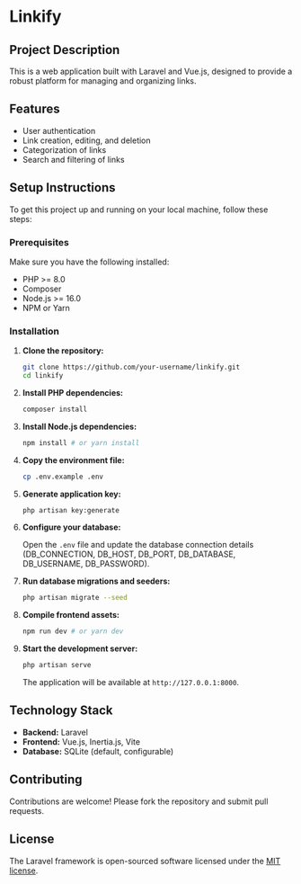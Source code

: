 # Linkify

## Project Description

This is a web application built with Laravel and Vue.js, designed to provide a robust platform for managing and organizing links.

## Features

*   User authentication
*   Link creation, editing, and deletion
*   Categorization of links
*   Search and filtering of links

## Setup Instructions

To get this project up and running on your local machine, follow these steps:

### Prerequisites

Make sure you have the following installed:

*   PHP >= 8.0
*   Composer
*   Node.js >= 16.0
*   NPM or Yarn

### Installation

1.  **Clone the repository:**

    ```bash
    git clone https://github.com/your-username/linkify.git
    cd linkify
    ```

2.  **Install PHP dependencies:**

    ```bash
    composer install
    ```

3.  **Install Node.js dependencies:**

    ```bash
    npm install # or yarn install
    ```

4.  **Copy the environment file:**

    ```bash
    cp .env.example .env
    ```

5.  **Generate application key:**

    ```bash
    php artisan key:generate
    ```

6.  **Configure your database:**

    Open the `.env` file and update the database connection details (DB_CONNECTION, DB_HOST, DB_PORT, DB_DATABASE, DB_USERNAME, DB_PASSWORD).

7.  **Run database migrations and seeders:**

    ```bash
    php artisan migrate --seed
    ```

8.  **Compile frontend assets:**

    ```bash
    npm run dev # or yarn dev
    ```

9.  **Start the development server:**

    ```bash
    php artisan serve
    ```

    The application will be available at `http://127.0.0.1:8000`.

## Technology Stack

*   **Backend:** Laravel
*   **Frontend:** Vue.js, Inertia.js, Vite
*   **Database:** SQLite (default, configurable)

## Contributing

Contributions are welcome! Please fork the repository and submit pull requests.

## License

The Laravel framework is open-sourced software licensed under the [MIT license](https://opensource.org/licenses/MIT).
